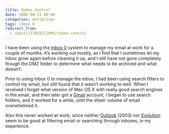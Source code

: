 ```yaml
---
title: Inbox Control
date: 2008-08-21 00:00
categories: mutterings
tags: inbox 0
redirect_from:
  - /post/171655371005/inbox-control
---
```

I have been using the [Inbox 0](http://www.43folders.com/izero) system to manage my email at work for a couple of months. It&rsquo;s working out mostly, as I find that I sometimes let my Inbox grow again before cleaning it up, and I still have not gone completely though the DMZ folder to determine what needs to be archived and what doesn&rsquo;t.

Prior to using Inbox 0 to manage the inbox, I had been using search filters to control my email, but still found that it wasn&rsquo;t working to well. When I received I forget what version of Mac OS X with really good search engines in the email, and then later got a [Gmail](http://mail.google.com/) account, I began to use search folders, and it worked for a while, until the sheer volume of email overwhelmed it.

Also this never worked at work, since neither [Outlook](http://office.microsoft.com/outlook) (2003) nor [Evolution](http://projects.gnome.org/evolution/) seem to be good at filtering email or searching through inboxes, in my experience.
